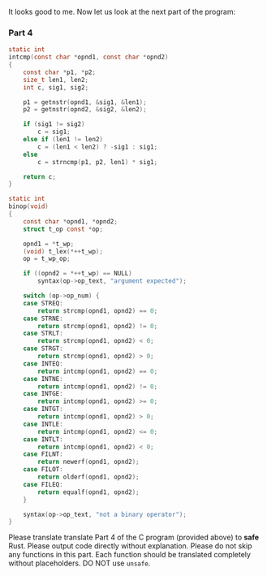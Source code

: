 
It looks good to me. Now let us look at the next part of the program:

### Part 4

```c
static int
intcmp(const char *opnd1, const char *opnd2)
{
	const char *p1, *p2;
	size_t len1, len2;
	int c, sig1, sig2;

	p1 = getnstr(opnd1, &sig1, &len1);
	p2 = getnstr(opnd2, &sig2, &len2);

	if (sig1 != sig2)
		c = sig1;
	else if (len1 != len2)
		c = (len1 < len2) ? -sig1 : sig1;
	else
		c = strncmp(p1, p2, len1) * sig1;

	return c;
}

static int
binop(void)
{
	const char *opnd1, *opnd2;
	struct t_op const *op;

	opnd1 = *t_wp;
	(void) t_lex(*++t_wp);
	op = t_wp_op;

	if ((opnd2 = *++t_wp) == NULL)
		syntax(op->op_text, "argument expected");

	switch (op->op_num) {
	case STREQ:
		return strcmp(opnd1, opnd2) == 0;
	case STRNE:
		return strcmp(opnd1, opnd2) != 0;
	case STRLT:
		return strcmp(opnd1, opnd2) < 0;
	case STRGT:
		return strcmp(opnd1, opnd2) > 0;
	case INTEQ:
		return intcmp(opnd1, opnd2) == 0;
	case INTNE:
		return intcmp(opnd1, opnd2) != 0;
	case INTGE:
		return intcmp(opnd1, opnd2) >= 0;
	case INTGT:
		return intcmp(opnd1, opnd2) > 0;
	case INTLE:
		return intcmp(opnd1, opnd2) <= 0;
	case INTLT:
		return intcmp(opnd1, opnd2) < 0;
	case FILNT:
		return newerf(opnd1, opnd2);
	case FILOT:
		return olderf(opnd1, opnd2);
	case FILEQ:
		return equalf(opnd1, opnd2);
	}

	syntax(op->op_text, "not a binary operator");
}
```

Please translate translate Part 4 of the C program (provided above) to **safe** Rust. Please output code directly without explanation. Please do not skip any functions in this part. Each function should be translated completely without placeholders. DO NOT use `unsafe`.
